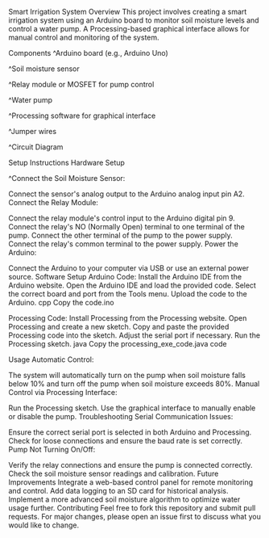 Smart Irrigation System
Overview
This project involves creating a smart irrigation system using an Arduino board to monitor soil moisture levels and control a water pump.
A Processing-based graphical interface allows for manual control and monitoring of the system.

Components
^Arduino board (e.g., Arduino Uno)

^Soil moisture sensor

^Relay module or MOSFET for pump control

^Water pump

^Processing software for graphical interface

^Jumper wires

^Circuit Diagram

Setup Instructions
Hardware Setup

^Connect the Soil Moisture Sensor:

Connect the sensor's analog output to the Arduino analog input pin A2.
Connect the Relay Module:

Connect the relay module's control input to the Arduino digital pin 9.
Connect the relay's NO (Normally Open) terminal to one terminal of the pump.
Connect the other terminal of the pump to the power supply.
Connect the relay's common terminal to the power supply.
Power the Arduino:

Connect the Arduino to your computer via USB or use an external power source.
Software Setup
Arduino Code:
Install the Arduino IDE from the Arduino website.
Open the Arduino IDE and load the provided code.
Select the correct board and port from the Tools menu.
Upload the code to the Arduino.
cpp
Copy the code.ino

Processing Code:
Install Processing from the Processing website.
Open Processing and create a new sketch.
Copy and paste the provided Processing code into the sketch.
Adjust the serial port if necessary.
Run the Processing sketch.
java
Copy the processing_exe_code.java code

Usage
Automatic Control:

The system will automatically turn on the pump when soil moisture falls below 10% and turn off the pump when soil moisture exceeds 80%.
Manual Control via Processing Interface:

Run the Processing sketch.
Use the graphical interface to manually enable or disable the pump.
Troubleshooting
Serial Communication Issues:

Ensure the correct serial port is selected in both Arduino and Processing.
Check for loose connections and ensure the baud rate is set correctly.
Pump Not Turning On/Off:

Verify the relay connections and ensure the pump is connected correctly.
Check the soil moisture sensor readings and calibration.
Future Improvements
Integrate a web-based control panel for remote monitoring and control.
Add data logging to an SD card for historical analysis.
Implement a more advanced soil moisture algorithm to optimize water usage further.
Contributing
Feel free to fork this repository and submit pull requests. For major changes, please open an issue first to discuss what you would like to change.

